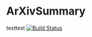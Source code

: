 # ArXivSummary
testtest
[![Build Status](https://github.com/ryubee1980/ArXivSummary.jl/actions/workflows/CI.yml/badge.svg?branch=main)](https://github.com/ryubee1980/ArXivSummary.jl/actions/workflows/CI.yml?query=branch%3Amain)
